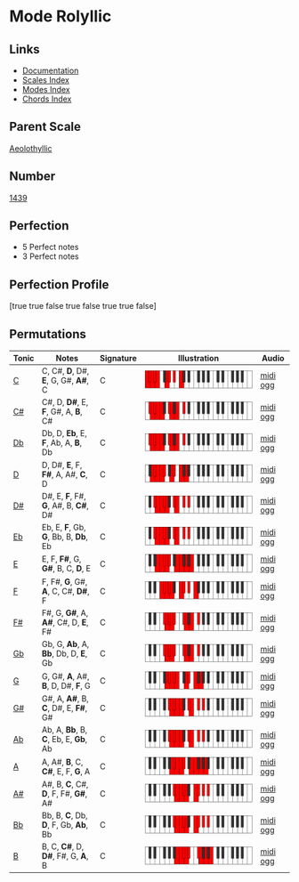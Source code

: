 # Mode Rolyllic

## Links

- [Documentation](index.md)
- [Scales Index](Scales.md)
- [Modes Index](Modes.md)
- [Chords Index](Chords.md)

## Parent Scale

[Aeolothyllic](ScaleAeolothyllic.md)

## Number

[1439](https://ianring.com/musictheory/scales/1439)

## Perfection

- 5 Perfect notes
- 3 Perfect notes

## Perfection Profile

[true true false true false true true false]

## Permutations

| Tonic | Notes | Signature | Illustration | Audio |
|-------|-------|-----------|--------------|-------|
| [C](ModeCNaturalRolyllic.md) | C, C#, **D**, D#, **E**, G, G#, **A#**, C | C | ![CNaturalRolyllic](ModeCNaturalRolyllic.png) | [midi](ModeCNaturalRolyllic.mid) [ogg](ModeCNaturalRolyllic.ogg) |
| [C#](ModeCSharpRolyllic.md) | C#, D, **D#**, E, **F**, G#, A, **B**, C# | C | ![CSharpRolyllic](ModeCSharpRolyllic.png) | [midi](ModeCSharpRolyllic.mid) [ogg](ModeCSharpRolyllic.ogg) |
| [Db](ModeDFlatRolyllic.md) | Db, D, **Eb**, E, **F**, Ab, A, **B**, Db | C | ![DFlatRolyllic](ModeDFlatRolyllic.png) | [midi](ModeDFlatRolyllic.mid) [ogg](ModeDFlatRolyllic.ogg) |
| [D](ModeDNaturalRolyllic.md) | D, D#, **E**, F, **F#**, A, A#, **C**, D | C | ![DNaturalRolyllic](ModeDNaturalRolyllic.png) | [midi](ModeDNaturalRolyllic.mid) [ogg](ModeDNaturalRolyllic.ogg) |
| [D#](ModeDSharpRolyllic.md) | D#, E, **F**, F#, **G**, A#, B, **C#**, D# | C | ![DSharpRolyllic](ModeDSharpRolyllic.png) | [midi](ModeDSharpRolyllic.mid) [ogg](ModeDSharpRolyllic.ogg) |
| [Eb](ModeEFlatRolyllic.md) | Eb, E, **F**, Gb, **G**, Bb, B, **Db**, Eb | C | ![EFlatRolyllic](ModeEFlatRolyllic.png) | [midi](ModeEFlatRolyllic.mid) [ogg](ModeEFlatRolyllic.ogg) |
| [E](ModeENaturalRolyllic.md) | E, F, **F#**, G, **G#**, B, C, **D**, E | C | ![ENaturalRolyllic](ModeENaturalRolyllic.png) | [midi](ModeENaturalRolyllic.mid) [ogg](ModeENaturalRolyllic.ogg) |
| [F](ModeFNaturalRolyllic.md) | F, F#, **G**, G#, **A**, C, C#, **D#**, F | C | ![FNaturalRolyllic](ModeFNaturalRolyllic.png) | [midi](ModeFNaturalRolyllic.mid) [ogg](ModeFNaturalRolyllic.ogg) |
| [F#](ModeFSharpRolyllic.md) | F#, G, **G#**, A, **A#**, C#, D, **E**, F# | C | ![FSharpRolyllic](ModeFSharpRolyllic.png) | [midi](ModeFSharpRolyllic.mid) [ogg](ModeFSharpRolyllic.ogg) |
| [Gb](ModeGFlatRolyllic.md) | Gb, G, **Ab**, A, **Bb**, Db, D, **E**, Gb | C | ![GFlatRolyllic](ModeGFlatRolyllic.png) | [midi](ModeGFlatRolyllic.mid) [ogg](ModeGFlatRolyllic.ogg) |
| [G](ModeGNaturalRolyllic.md) | G, G#, **A**, A#, **B**, D, D#, **F**, G | C | ![GNaturalRolyllic](ModeGNaturalRolyllic.png) | [midi](ModeGNaturalRolyllic.mid) [ogg](ModeGNaturalRolyllic.ogg) |
| [G#](ModeGSharpRolyllic.md) | G#, A, **A#**, B, **C**, D#, E, **F#**, G# | C | ![GSharpRolyllic](ModeGSharpRolyllic.png) | [midi](ModeGSharpRolyllic.mid) [ogg](ModeGSharpRolyllic.ogg) |
| [Ab](ModeAFlatRolyllic.md) | Ab, A, **Bb**, B, **C**, Eb, E, **Gb**, Ab | C | ![AFlatRolyllic](ModeAFlatRolyllic.png) | [midi](ModeAFlatRolyllic.mid) [ogg](ModeAFlatRolyllic.ogg) |
| [A](ModeANaturalRolyllic.md) | A, A#, **B**, C, **C#**, E, F, **G**, A | C | ![ANaturalRolyllic](ModeANaturalRolyllic.png) | [midi](ModeANaturalRolyllic.mid) [ogg](ModeANaturalRolyllic.ogg) |
| [A#](ModeASharpRolyllic.md) | A#, B, **C**, C#, **D**, F, F#, **G#**, A# | C | ![ASharpRolyllic](ModeASharpRolyllic.png) | [midi](ModeASharpRolyllic.mid) [ogg](ModeASharpRolyllic.ogg) |
| [Bb](ModeBFlatRolyllic.md) | Bb, B, **C**, Db, **D**, F, Gb, **Ab**, Bb | C | ![BFlatRolyllic](ModeBFlatRolyllic.png) | [midi](ModeBFlatRolyllic.mid) [ogg](ModeBFlatRolyllic.ogg) |
| [B](ModeBNaturalRolyllic.md) | B, C, **C#**, D, **D#**, F#, G, **A**, B | C | ![BNaturalRolyllic](ModeBNaturalRolyllic.png) | [midi](ModeBNaturalRolyllic.mid) [ogg](ModeBNaturalRolyllic.ogg) |
